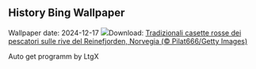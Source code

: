 ## History Bing Wallpaper
Wallpaper date: 2024-12-17
![](https://www.bing.com/th?id=OHR.ReinefjordenNorway_IT-IT7180371144_UHD.jpg&w=1000)Download: [Tradizionali casette rosse dei pescatori sulle rive del Reinefjorden, Norvegia (© Pilat666/Getty Images)](https://www.bing.com/th?id=OHR.ReinefjordenNorway_IT-IT7180371144_UHD.jpg)

Auto get programm by LtgX
